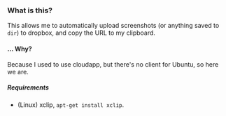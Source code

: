 ### What is this?

This allows me to automatically upload screenshots (or anything saved to `dir`) to dropbox, and copy the URL to my clipboard.

#### ... Why?

Because I used to use cloudapp, but there's no client for Ubuntu, so here we are.

##### Requirements

- (Linux) xclip, `apt-get install xclip`.
